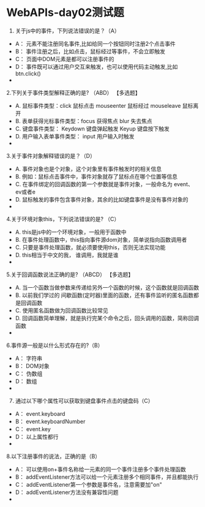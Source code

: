 

# WebAPIs-day02测试题

1. 关于js中的事件，下列说法错误的是？（A）

- A： 元素不能注册同名事件,比如给同一个按钮同时注册2个点击事件
- B： 事件注册之后，比如点击，鼠标经过等事件，不会立即触发
- C： 页面中DOM元素是都可以注册事件的
- D： 事件既可以通过用户交互来触发，也可以使用代码主动触发,比如 btn.click()
- 

2.下列关于事件类型解释正确的是? （ABD） 【多选题】

- A. 鼠标事件类型：click 鼠标点击 mouseenter 鼠标经过 mouseleave 鼠标离开
- B. 表单获得光标事件类型：focus 获得焦点 blur 失去焦点
- C. 键盘事件类型： Keydown 键盘弹起触发 Keyup 键盘按下触发
- D. 用户输入表单事件类型： input 用户输入时触发
- 

3.关于事件对象解释错误的是？（D）

- A. 事件对象也是个对象，这个对象里有事件触发时的相关信息
- B. 例如：鼠标点击事件中，事件对象就存了鼠标点在哪个位置等信息
- C. 在事件绑定的回调函数的第一个参数就是事件对象，一般命名为 event、ev或者e
- D. 鼠标触发的事件包含事件对象，其余的比如键盘事件是没有事件对象的
- 

4.关于环境对象this，下列说法错误的是? （C）

- A. this是js中的一个环境对象，一般用于函数中
- B. 在事件处理函数中，this指向事件源dom对象，简单说指向函数调用者
- C. 只要是事件处理函数，就必须要使用this，否则无法实现功能
- D. this相当于中文的我， 谁调用，我就是谁
- 

5.关于回调函数说法正确的是? （ABCD） 【多选题】

- A. 当一个函数当做参数来传递给另外一个函数的时候，这个函数就是回调函数
- B. 以前我们学过的 间歇函数(定时器)里面的函数，还有事件监听的匿名函数都是回调函数
- C. 使用匿名函数做为回调函数比较常见
- D. 回调函数简单理解，就是执行完某个命令之后，回头调用的函数，简称回调函数
- 

6.事件源一般是以什么形式存在的?（B）

- A： 字符串
- B： DOM对象
- C： 伪数组
- D： 数组
- 

7. 通过以下哪个属性可以获取到键盘事件点击的键盘码（C）

- A： event.keyboard
- B： event.keyboardNumber
- C： event.key
- D： 以上属性都行
- 

8.以下注册事件的说法，正确的是（B）

- A： 可以使用on+事件名称给一元素的同一个事件注册多个事件处理函数
- B： addEventListener方法可以给一个元素注册多个相同事件，并且都能执行
- C： addEventListener第一个参数是事件名，注意需要加"on"
- D： addEventListener方法没有兼容性问题
- 

 
